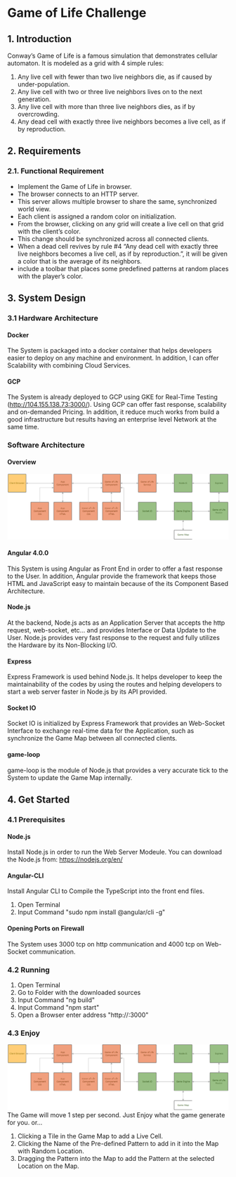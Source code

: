 # Game of Life Challenge
## 1. Introduction
Conway’s Game of Life is a famous simulation that demonstrates cellular automaton. It is modeled as a grid with 4 simple rules:
1. Any live cell with fewer than two live neighbors die, as if caused by under-population.
2. Any live cell with two or three live neighbors lives on to the next generation.
3. Any live cell with more than three live neighbors dies, as if by overcrowding.
4. Any dead cell with exactly three live neighbors becomes a live cell, as if by reproduction.
## 2. Requirements
### 2.1. Functional Requirement
* Implement the Game of Life in browser.
* The browser connects to an HTTP server.
* This server allows multiple browser to share the same, synchronized world view.
* Each client is assigned a random color on initialization.
* From the browser, clicking on any grid will create a live cell on that grid with the client’s color.
* This change should be synchronized across all connected clients.
* When a dead cell revives by rule #4 “Any dead cell with exactly three live neighbors becomes a live cell, as if by reproduction.”, it will be given a color that is the average of its neighbors.
* include a toolbar that places some predefined patterns at random places with the player’s color.
## 3. System Design
### 3.1 Hardware Architecture
#### Docker
The System is packaged into a docker container that helps developers easier to deploy on any machine and environment. In addition, I can offer Scalability with combining Cloud Services.
#### GCP
The System is already deployed to GCP using GKE for Real-Time Testing (http://104.155.138.73:3000/). Using GCP can offer fast response, scalability and on-demanded Pricing. In addition, it reduce much works from build a good infrastructure but results having an enterprise level Network at the same time.
### Software Architecture
#### Overview
![Image of Software Architecture](doc/SoftwareArchitecture.png)
#### Angular 4.0.0
This System is using Angular as Front End in order to offer a fast response to the User. In addition, Angular provide the framework that keeps those HTML and JavaScript easy to maintain because of the its Component Based Architecture.
#### Node.js
At the backend, Node.js acts as an Application Server that accepts the http request, web-socket, etc... and provides Interface or Data Update to the User. Node.js provides very fast response to the request and fully utilizes the Hardware by its Non-Blocking I/O.
#### Express
Express Framework is used behind Node.js. It helps developer to keep the maintainability of the codes by using the routes and helping developers to start a web server faster in Node.js by its API provided.
#### Socket IO
Socket IO is initialized by Express Framework that provides an Web-Socket Interface to exchange real-time data for the Application, such as synchronize the Game Map between all connected clients.
#### game-loop
game-loop is the module of Node.js that provides a very accurate tick to the System to update the Game Map internally.
## 4. Get Started
### 4.1 Prerequisites
#### Node.js
Install Node.js in order to run the Web Server Modeule.
You can download the Node.js from: https://nodejs.org/en/
#### Angular-CLI
Install Angular CLI to Compile the TypeScript into the front end files.
1. Open Terminal
2. Input Command "sudo npm install @angular/cli -g"
#### Opening Ports on Firewall
The System uses 3000 tcp on http communication and 4000 tcp on Web-Socket communication.
### 4.2 Running
1. Open Terminal
2. Go to Folder with the downloaded sources
3. Input Command "ng build"
4. Input Command "npm start"
5. Open a Browser enter address "http://<your IP or domain>:3000"
### 4.3 Enjoy
![Image of Screen](doc/SoftwareArchitecture.png)
The Game will move 1 step per second. Just Enjoy what the game generate for you. or...
1. Clicking a Tile in the Game Map to add a Live Cell.
2. Clicking the Name of the Pre-defined Pattern to add in it into the Map with Random Location.
3. Dragging the Pattern into the Map to add the Pattern at the selected Location on the Map.
